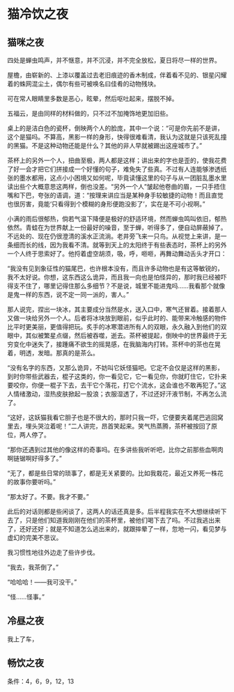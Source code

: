 # 猫冷饮之夜

## 猫咪之夜

四处是蝉虫鸣声，并不惬意，并不沉浸，并不完全放松，夏日将尽一样的世界。

屋檐，由崭新的、上漆以覆盖过去老旧痕迹的香木制成，伴着看不见的、银星闪耀着的蛛网混尘土，偶尔有些可被唤名曰佳肴的动物残块。

可在常人眼睛里多数是恶心，眩晕，然后呕吐起来，摆脱不掉。

五福云，是由同样的材料做的，只不过不加掩饰地更加旧些。

桌上的是洁白色的瓷杯，倒映两个人的脸庞，其中一个说：“可是你先前不是讲，这个是猫吗。不算高，黑影一样的身形，快得很难看清，我认为这就是只该死乱撞的黑猫。不是这种动物还能是什么？其他的非人早就被踢出这座城市了。”

茶杯上的另外一个人，扭曲至极，两人都是这样；讲出来的字也是歪的，使我花费了好一会才把它们拼接成一个好懂的句子，难免失了些真。不过有人连能够渗透纸张的墨水都用，这点小小困境又如何呢，毕竟读懂这里的句子与从一团脏乱墨水里读出些个大概意思这两样，倒也没差。“另外一个人”皱起他卷曲的眉，一只手捂住嘴和下巴，夸张的语调，道：“按理来讲应当是某种身手较敏捷的动物！而且直觉也很厉害，竟能‘只看得到个模糊的身形便跑没影了’，实在是不可小视啊。”

小满的雨后很郁热，倘若气温下降便是极好的舒适环境，然而蝉虫鸣叫依旧，郁热依然。青蛙在为世界献上一份最好的噪音，至于蝉，听得多了，便自动屏蔽掉了。不远处的、现在仍很澄清的溪水正流淌。老井旁飞来一只鸟。从视觉上来讲，是一条细而长的线，因为我看不清。就等到天上的太阳终于有些表态时，茶杯上的另外一个人终于思索好了。他捋着虚空胡须，吸，呼，咂咂，再舞动舞动舌头才开口：

“我没有见到象征性的猫尾巴，也许根本没有，而且许多动物也是有这等敏锐的，我不太好说。你想，这东西这么诡异，而且我一向也是怕怪异的，那时我已经被吓得支不住了，哪里记得住那么多细节？不是说，城里不能进鬼吗……我看那个就像是鬼一样的东西，说不定一同一派的，害人。”

那人说完，捏出一块冰，其主要成分当然是水，送入口中，寒气还冒着。接着那人又做一块给另外一个人。后者将冰块放到眼前，似乎此时的、能带来冷触感的物件比平时更美丽，更值得把玩。炙手的冰寒潜进所有人的双眼，永久融入到他们的双眼中，其似被繁星点缀，然后被吞噬，逝去。茶杯被提起，倒映中的世界最终于无穷变化中迷失了，接踵痛不欲生的摇晃感，在我脑海内打转。茶杯中的茶也在晃着，明透，发暗。那真的是茶么。

“没有名字的东西，又那么诡异，不妨叫它妖怪猫吧。它定不会仅是这样的黑影，到时你带些武器去，棍子这类的，你一看见它，它一看见你，你就盯住它，它扑来要咬你，你便一棍子下去，去干它个落花，打它个流水，这会谁也不敢再犯了。”这人情绪激动，湿热皮肤掀起一股浪；衣服湿透了，不过还好汗液节制，不再怎么流了。

“这好，这妖猫我看它胆子也是不很大的，那时只我一吓，它便要夹着尾巴逃回窝里去，埋头哭泣着呢！”二人讲完，昂首笑起来。笑气热蒸腾，茶杯被按回了原位，两人停了。

“那你还遇到过其他的像这样的奇事吗。在多讲些我听听吧，比你之前那些血啊肉啊链锯啊好得多了。”

“无了，都是些日常的琐事了，都是无关紧要的。比如我栽花，最近又养死一株花的故事你要听吗。”

“那太好了。不要。我才不要。”

此后的对话则都是些闲谈了，这两人的话还真是多。后半程我实在不大想继续听下去了，只是他们知道我刚刚在他们的茶杯里，被他们喝下去了吗。不过我逃出来了，还好还好；就是不知道怎么逃出来的，就跟摔晕了一样，忽地一闪，看见梦与虚幻的完美不思议。

我习惯性地往外边走了些许步伐。

“我去，我茶倒了。”

“哈哈哈！——我可没干。”

“怪……怪事。”

## 冷昼之夜

我上了车，

## 畅饮之夜

条件：4，6，9，12，13
